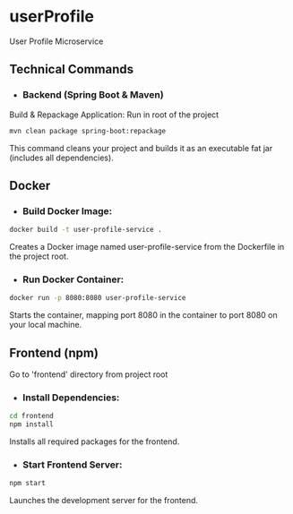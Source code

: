 # userProfile
User Profile Microservice

## Technical Commands
- ### Backend (Spring Boot & Maven)
Build & Repackage Application:
Run in root of the project
```bash
mvn clean package spring-boot:repackage
```
This command cleans your project and builds it as an executable fat jar (includes all dependencies).

## Docker
- ### Build Docker Image:

```bash
docker build -t user-profile-service .
```
Creates a Docker image named user-profile-service from the Dockerfile in the project root.

- ### Run Docker Container:

```bash
docker run -p 8080:8080 user-profile-service
```
Starts the container, mapping port 8080 in the container to port 8080 on your local machine.

## Frontend (npm)
Go to 'frontend' directory from project root

- ### Install Dependencies:

```bash
cd frontend
npm install
```
Installs all required packages for the frontend.

- ### Start Frontend Server:
```bash
npm start
```
Launches the development server for the frontend.
